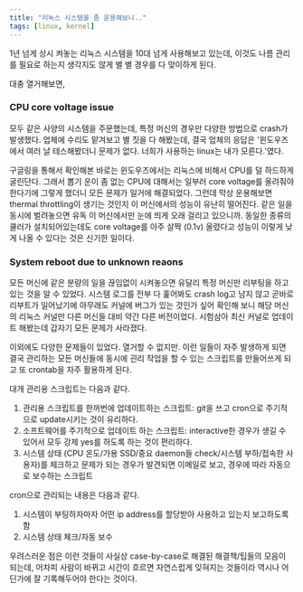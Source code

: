 ```yaml
---
title: "리눅스 시스템을 좀 운용해보니.."
tags: [linux, kernel]
---
```


1년 넘게 상시 켜놓는 리눅스 시스템을 10대 넘게 사용해보고 있는데, 이것도 나름 관리를 필요로 하는지 생각지도 않게 별 별 경우를 다 맞이하게 된다.

대충 열거해보면,

### CPU core voltage issue

모두 같은 사양의 시스템을 주문했는데, 특정 머신의 경우만 다양한 방법으로 crash가 발생했다. 업체에 수리도 맡겨보고 별 짓을 다 해봤는데, 결국 업체의 응답은 '윈도우즈에서 여러 날 테스해봤더니 문제가 없다. 너희가 사용하는 linux는 내가 모른다.'였다.

구글링을 통해서 확인해본 바로는 윈도우즈에서는 리눅스에 비해서 CPU를 덜 하드하게 굴린단다. 그래서 뽑기 운이 좀 없는 CPU에 대해서는 일부러 core voltage를 올려줘야 한다기에 그렇게 했더니 모든 문제가 일거에 해결되었다. 그런데 막상 운용해보면 thermal throttling이 생기는 것인지 이 머신에서의 성능이 유난히 떨어진다. 같은 일을 동시에 벌려놓으면 유독 이 머신에서만 눈에 띄게 오래 걸리고 있으니까. 동일한 종류의 쿨러가 설치되어있는데도 core voltage를 아주 살짝 (0.1v) 올렸다고 성능이 이렇게 낮게 나올 수 있다는 것은 신기한 일이다. 

### System reboot due to unknown reaons

모든 머신에 같은 분량의 일을 끊임없이 시켜놓으면 유달리 특정 머신만 리부팅을 하고 있는 것을 알 수 있었다. 시스템 로그를 전부 다 훑어봐도 crash log고 남지 않고 곧바로 리부트가 일어났기에 아무래도 커널에 버그가 있는 것인가 싶어 확인해 보니 해당 머신의 리눅스 커널만 다른 머신들 대비 약간 다른 버전이었다. 시험삼아 최신 커널로 업데이트 해봤는데 갑자기 모든 문제가 사라졌다. 

이외에도 다양한 문제들이 있었다. 열거할 수 없지만. 이런 일들이 자주 발생하게 되면 결국 관리하는 모든 머신들에 동시에 괸리 작업을 할 수 있는 스크립트를 만들어쓰게 되고 또 crontab을 자주 활용하게 된다. 

대개 관리용 스크립트는 다음과 같다.
1) 관리용 스크립트를 한꺼번에 업데이트하는 스크립트: git을 쓰고 cron으로 주기적으로 update시키는 것이 유리하다. 
2) 소프트웨어를 주기적으로 업데이트 하는 스크립트: interactive한 경우가 생길 수 있어서 모두 강제 yes를 하도록 하는 것이 편리하다.
3) 시스템 상태 (CPU 온도/가용 SSD/중요 daemon들 check/시스템 부하/접속한 사용자)를 체크하고 문제가 되는 경우가 발견되면 이메일로 보고, 경우에 따라 자동으로 보수하는 스크립트

cron으로 관리되는 내용은 다음과 같다.
1) 시스템이 부팅하자마자 어떤 ip address를 할당받아 사용하고 있는지 보고하도록 함
2) 시스템 상태 체크/자동 보수

우려스러운 점은 이런 것들이 사실상 case-by-case로 해결된 해결책/팁들의 모음이 되는데, 어차피 사람이 바뀌고 시간이 흐르면 자연스럽게 잊혀지는 것들이라 역시나 어딘가에 잘 기록해두어야 한다는 것이다. 